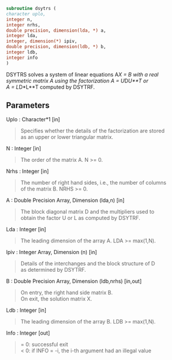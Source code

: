 ```fortran  
subroutine dsytrs (  
character uplo,  
integer n,  
integer nrhs,  
double precision, dimension(lda, *) a,  
integer lda,  
integer, dimension(*) ipiv,  
double precision, dimension(ldb, *) b,  
integer ldb,  
integer info  
)  
```  
  
DSYTRS solves a system of linear equations A*X = B with a real  
symmetric matrix A using the factorization A = U*D*U**T or  
A = L*D*L**T computed by DSYTRF.  
  
## Parameters  
Uplo : Character*1 [in]  
> Specifies whether the details of the factorization are stored  
> as an upper or lower triangular matrix.  
  
N : Integer [in]  
> The order of the matrix A.  N >= 0.  
  
Nrhs : Integer [in]  
> The number of right hand sides, i.e., the number of columns  
> of the matrix B.  NRHS >= 0.  
  
A : Double Precision Array, Dimension (lda,n) [in]  
> The block diagonal matrix D and the multipliers used to  
> obtain the factor U or L as computed by DSYTRF.  
  
Lda : Integer [in]  
> The leading dimension of the array A.  LDA >= max(1,N).  
  
Ipiv : Integer Array, Dimension (n) [in]  
> Details of the interchanges and the block structure of D  
> as determined by DSYTRF.  
  
B : Double Precision Array, Dimension (ldb,nrhs) [in,out]  
> On entry, the right hand side matrix B.  
> On exit, the solution matrix X.  
  
Ldb : Integer [in]  
> The leading dimension of the array B.  LDB >= max(1,N).  
  
Info : Integer [out]  
> = 0:  successful exit  
> < 0:  if INFO = -i, the i-th argument had an illegal value  
  
